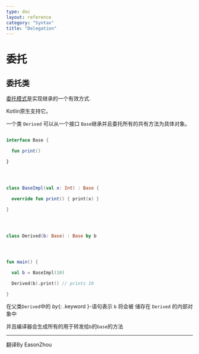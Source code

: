 ```yaml
---
type: doc
layout: reference
category: "Syntax"
title: "Delegation"
---
```


# 委托

## 委托类


[委托模式](https://en.wikipedia.org/wiki/Delegation_pattern)是实现继承的一个有效方式.

Kotlin原生支持它。

一个类 `Derived` 可以从一个接口 `Base`继承并且委托所有的共有方法为具体对象。


``` kotlin

interface Base {

  fun print()

}




class BaseImpl(val x: Int) : Base {

  override fun print() { print(x) }

}




class Derived(b: Base) : Base by b




fun main() {

  val b = BaseImpl(10)

  Derived(b).print() // prints 10

}

```




在父类`Derived`中的 *by*{: .keyword }-语句表示 `b` 将会被 储存在 `Derived` 的内部对象中

并且编译器会生成所有的用于转发给`b`的`base`的方法


---

翻译By EasonZhou


